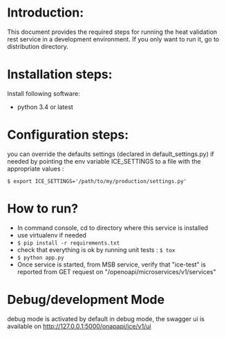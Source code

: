 Introduction:
=============
This document provides the required steps for running the 
heat validation rest service in a development environment.
If you only want to run it, go to distribution directory.

Installation steps:
====================
Install following software:
- python 3.4 or latest

Configuration steps:
====================
you can override the defaults settings (declared in default_settings.py)
if needed by pointing the env variable ICE_SETTINGS to a file
with the appropriate values :

``$ export ICE_SETTINGS='/path/to/my/production/settings.py'``

How to run?
===========
 - In command console, cd to directory where this service is installed 
 - use virtualenv if needed
 - ``$ pip install -r requirements.txt``
 - check that everything is ok by running unit tests : ``$ tox``
 - ``$ python app.py``
 - Once service is started, from MSB service, verify that "ice-test"  is reported from GET request on "/openoapi/microservices/v1/services"

Debug/development Mode
==========
 debug mode is activated by default
 in debug mode, the swagger ui is available on http://127.0.0.1:5000/onapapi/ice/v1/ui